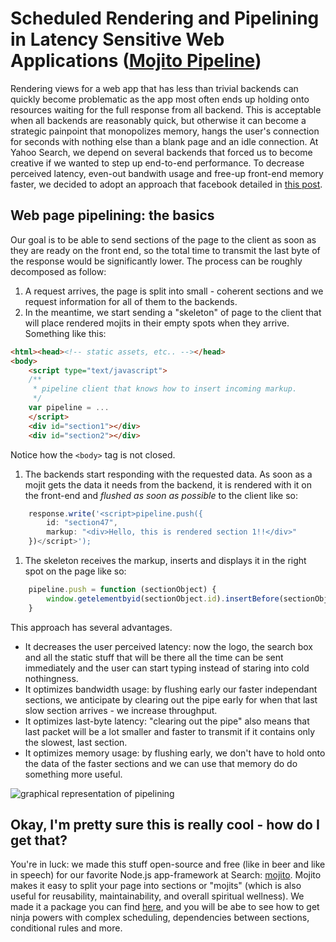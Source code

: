 # Scheduled Rendering and Pipelining in Latency Sensitive Web Applications ([Mojito Pipeline](https://github.com/yahoo/mojito-pipeline))

Rendering views for a web app that has less than trivial backends can quickly become problematic as the app most often ends up holding onto resources waiting for the full response from all backend. This is acceptable when all backends are reasonably quick, but otherwise it can become a strategic painpoint that monopolizes memory, hangs the user's connection for seconds with nothing else than a blank page and an idle connection.
At Yahoo Search, we depend on several backends that forced us to become creative if we wanted to step up end-to-end performance. To decrease perceived latency, even-out bandwith usage and free-up front-end memory faster, we decided to adopt an approach that facebook detailed in [this post](https://www.facebook.com/note.php?note_id=389414033919).

## Web page pipelining: the basics
Our goal is to be able to send sections of the page to the client as soon as they are ready on the front end, so the total time to transmit the last byte of the response would be significantly lower.
The process can be roughly decomposed as follow:

1. A request arrives, the page is split into small - coherent sections and we request information for all of them to the backends.
1. In the meantime, we start sending a "skeleton" of page to the client that will place rendered mojits in their empty spots when they arrive. Something like this:
```html
<html><head><!-- static assets, etc.. --></head>
<body>
    <script type="text/javascript">
    /**
     * pipeline client that knows how to insert incoming markup.
     */
    var pipeline = ...
    </script>
    <div id="section1"></div>
    <div id="section2"></div>
```
Notice how the `<body>` tag is not closed.
1. The backends start responding with the requested data. As soon as a mojit gets the data it needs from the backend, it is rendered with it on the front-end and _flushed as soon as possible_ to the client like so:
```javascript
    response.write('<script>pipeline.push({
        id: "section47",
        markup: "<div>Hello, this is rendered section 1!!</div>"
    })</script>');
```

1. The skeleton receives the markup, inserts and displays it in the right spot on the page like so:
```javascript
    pipeline.push = function (sectionObject) {
        window.getelementbyid(sectionObject.id).insertBefore(sectionObject.markup);
    }
```

This approach has several advantages.
* It decreases the user perceived latency: now the logo, the search box and all the static stuff that will be there all the time can be sent immediately and the user can start typing instead of staring into cold nothingness.
* It optimizes bandwidth usage: by flushing early our faster independant sections, we anticipate by clearing out the pipe early for when that last slow section arrives - we increase throughput.
* It optimizes last-byte latency: "clearing out the pipe" also means that last packet will be a lot smaller and faster to transmit if it contains only the slowest, last section.
* It optimizes memory usage: by flushing early, we don't have to hold onto the data of the faster sections and we can use that memory do do something more useful.

![graphical representation of pipelining]()

## Okay, I'm pretty sure this is really cool - how do I get that?
You're in luck: we made this stuff open-source and free (like in beer and like in speech) for our favorite Node.js app-framework at Search: [mojito](http://developer.yahoo.com/cocktails/mojito/). Mojito makes it easy to split your page into sections or "mojits" (which is also useful for reusability, maintainability, and overall spiritual wellness). We made it a package you can find [here](https://github.com/yahoo/mojito-pipeline), and you will be abe to see how to get ninja powers with complex scheduling, dependencies between sections, conditional rules and more.
